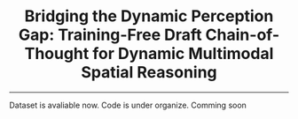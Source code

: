 <h1 align="center">
    Bridging the Dynamic Perception Gap: Training-Free Draft Chain-of-Thought for Dynamic Multimodal Spatial Reasoning
</h1>

----------

Dataset is avaliable now. Code is under organize. Comming soon
